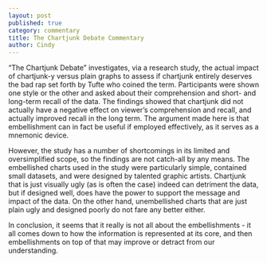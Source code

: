```yaml
---
layout: post
published: true
category: commentary
title: The Chartjunk Debate Commentary
author: Cindy
---
```


“The Chartjunk Debate” investigates, via a research study, the actual impact of chartjunk-y versus plain graphs to assess if chartjunk entirely deserves the bad rap set forth by Tufte who coined the term. Participants were shown one style or the other and asked about their comprehension and short- and long-term recall of the data. The findings showed that chartjunk did not actually have a negative effect on viewer’s comprehension and recall, and actually improved recall in the long term. The argument made here is that embellishment can in fact be useful if employed effectively, as it serves as a mnemonic device. 

However, the study has a number of shortcomings in its limited and oversimplified scope, so the findings are not catch-all by any means. The embellished charts used in the study were particularly simple, contained small datasets, and were designed by talented graphic artists. Chartjunk that is just visually ugly (as is often the case) indeed can detriment the data, but if designed well, does have the power to support the message and impact of the data. On the other hand, unembellished charts that are just plain ugly and designed poorly do not fare any better either. 

In conclusion, it seems that it really is not all about the embellishments - it all comes down to how the information is represented at its core, and then embellishments on top of that may improve or detract from our understanding.  
